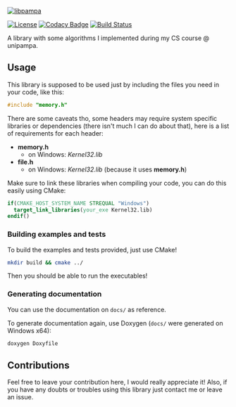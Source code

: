 [![libpampa](https://live.staticflickr.com/65535/49963724858_dd170ee43f_o.png)]()

[![License](https://img.shields.io/badge/license-Apache%202.0-informational.svg)](https://www.apache.org/licenses/LICENSE-2.0)
[![Codacy Badge](https://api.codacy.com/project/badge/Grade/6058e46317cd4c7cbadb33dc4e3d3283)](https://www.codacy.com?utm_source=github.com&amp;utm_medium=referral&amp;utm_content=oAGoulart/libpampa&amp;utm_campaign=Badge_Grade)
[![Build Status](https://dev.azure.com/agoulart/libpampa/_apis/build/status/oAGoulart.libpampa?branchName=master)](https://dev.azure.com/agoulart/libpampa/_build/latest?definitionId=1&branchName=master)

A library with some algorithms I implemented during my CS course @ unipampa.

## Usage

This library is supposed to be used just by including the files you need in your code, like this:

```c
#include "memory.h"
```

There are some caveats tho, some headers may require system specific libraries or dependencies (there isn't much I can do about that), here is a list of requirements for each header:

+ **memory.h**
  - on Windows: *Kernel32.lib*
+ **file.h**
  - on Windows: *Kernel32.lib* (because it uses **memory.h**)

Make sure to link these libraries when compiling your code, you can do this easily using CMake:

```cmake
if(CMAKE_HOST_SYSTEM_NAME STREQUAL "Windows")
  target_link_libraries(your_exe Kernel32.lib)
endif()
```

### Building examples and tests

To build the examples and tests provided, just use CMake!

```sh
mkdir build && cmake ../
```

Then you should be able to run the executables!

### Generating documentation

You can use the documentation on `docs/` as reference.

To generate documentation again, use Doxygen (`docs/` were generated on Windows x64):

```sh
doxygen Doxyfile
```

## Contributions

Feel free to leave your contribution here, I would really appreciate it!
Also, if you have any doubts or troubles using this library just contact me or leave an issue.

